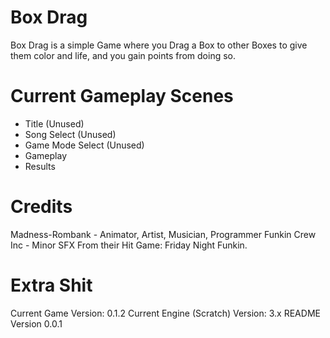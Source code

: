 # Box Drag
Box Drag is a simple Game where you Drag a Box to
other Boxes to give them color and life, and you
gain points from doing so.

# Current Gameplay Scenes
- Title (Unused)
- Song Select (Unused)
- Game Mode Select (Unused)
- Gameplay
- Results

# Credits
Madness-Rombank - Animator, Artist, Musician, Programmer
Funkin Crew Inc - Minor SFX From their Hit Game: Friday Night Funkin.

# Extra Shit
Current Game Version: 0.1.2
Current Engine (Scratch) Version: 3.x
README Version 0.0.1
